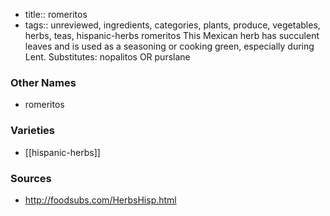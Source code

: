 - title:: romeritos
- tags:: unreviewed, ingredients, categories, plants, produce, vegetables, herbs, teas, hispanic-herbs
romeritos This Mexican herb has succulent leaves and is used as a seasoning or cooking green, especially during Lent. Substitutes: nopalitos OR purslane

### Other Names

* romeritos

### Varieties

* [[hispanic-herbs]]

### Sources
* http://foodsubs.com/HerbsHisp.html
